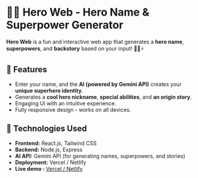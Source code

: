 # 🦸‍♂️ Hero Web - Hero Name & Superpower Generator  

**Hero Web** is a fun and interactive web app that generates a **hero name**, **superpowers**, and **backstory** based on your input! 🦸‍♀️⚡  

## 🚀 Features  
- Enter your name, and the **AI (powered by Gemini API)** creates your **unique superhero identity**.  
- Generates a **cool hero nickname**, **special abilities**, and **an origin story**.  
- Engaging UI with an intuitive experience.  
- Fully responsive design - works on all devices.  

## 🔧 Technologies Used  
- **Frontend:** React.js, Tailwind CSS  
- **Backend:** Node.js, Express  
- **AI API:** Gemini API (for generating names, superpowers, and stories)  
- **Deployment:** Vercel / Netlify  
- **Live demo :** [Vercel / Netlify  ](https://heroshaaz.netlify.app/)

